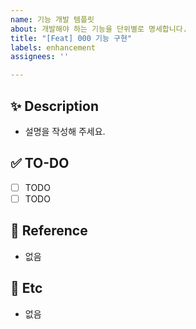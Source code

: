 ```yaml
---
name: 기능 개발 템플릿
about: 개발해야 하는 기능을 단위별로 명세합니다.
title: "[Feat] 000 기능 구현"
labels: enhancement
assignees: ''

---
```


## ✨ Description 
- 설명을 작성해 주세요. 

## ✅ TO-DO
- [ ] TODO 
- [ ] TODO 

## 🔗 Reference 
- 없음

## 📌 Etc 
- 없음
